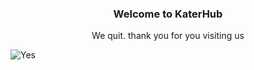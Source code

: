 <div align="center">
  <h3>Welcome to KaterHub</h3>
  <p class="discription">We quit. thank you for you visiting us</p>
  <p align="left"> <img src="https://komarev.com/ghpvc/?username=Colin4President&label=Profile%20views&color=0e75b6&style=flat" alt="Yes" /> </p>
</div>
